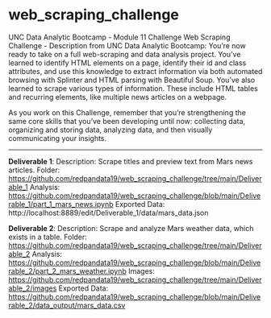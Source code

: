 # web_scraping_challenge
UNC Data Analytic Bootcamp - Module 11 Challenge
Web Scraping Challenge - Description from UNC Data Analytic Bootcamp:
You’re now ready to take on a full web-scraping and data analysis project. You’ve learned to identify HTML elements on a page, identify their id and class attributes, and use this knowledge to extract information via both automated browsing with Splinter and HTML parsing with Beautiful Soup. You’ve also learned to scrape various types of information. These include HTML tables and recurring elements, like multiple news articles on a webpage.

As you work on this Challenge, remember that you’re strengthening the same core skills that you’ve been developing until now: collecting data, organizing and storing data, analyzing data, and then visually communicating your insights.

---
**Deliverable 1**:
    Description: Scrape titles and preview text from Mars news articles.
    Folder: https://github.com/redpandata19/web_scraping_challenge/tree/main/Deliverable_1
    Analysis: https://github.com/redpandata19/web_scraping_challenge/blob/main/Deliverable_1/part_1_mars_news.ipynb
    Exported Data: http://localhost:8889/edit/Deliverable_1/data/mars_data.json

**Deliverable 2**: 
    Description: Scrape and analyze Mars weather data, which exists in a table.
    Folder: https://github.com/redpandata19/web_scraping_challenge/tree/main/Deliverable_2
    Analysis: https://github.com/redpandata19/web_scraping_challenge/blob/main/Deliverable_2/part_2_mars_weather.ipynb
    Images: https://github.com/redpandata19/web_scraping_challenge/tree/main/Deliverable_2/images
    Exported Data: https://github.com/redpandata19/web_scraping_challenge/blob/main/Deliverable_2/data_output/mars_data.csv
